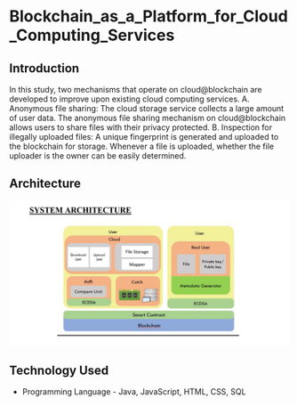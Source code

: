 # Blockchain_as_a_Platform_for_Cloud_Computing_Services

## Introduction

In this study, two mechanisms that operate on cloud@blockchain are developed to improve upon existing cloud computing services.
A. Anonymous file sharing: The cloud storage service collects a large amount of user data. The anonymous file sharing mechanism on cloud@blockchain allows users to share files with their privacy protected.
B. Inspection for illegally uploaded files: A unique fingerprint is generated and uploaded to the blockchain for storage. Whenever a file is uploaded, whether the file uploader is the owner can be easily determined. 


## Architecture 
<img src="System Architecture.png">

## Technology Used
- Programming Language - Java, JavaScript, HTML, CSS, SQL


